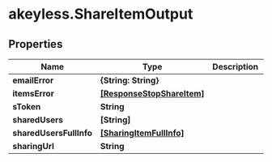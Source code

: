 # akeyless.ShareItemOutput

## Properties

Name | Type | Description | Notes
------------ | ------------- | ------------- | -------------
**emailError** | **{String: String}** |  | [optional] 
**itemsError** | [**[ResponseStopShareItem]**](ResponseStopShareItem.md) |  | [optional] 
**sToken** | **String** |  | [optional] 
**sharedUsers** | **[String]** |  | [optional] 
**sharedUsersFullInfo** | [**[SharingItemFullInfo]**](SharingItemFullInfo.md) |  | [optional] 
**sharingUrl** | **String** |  | [optional] 


